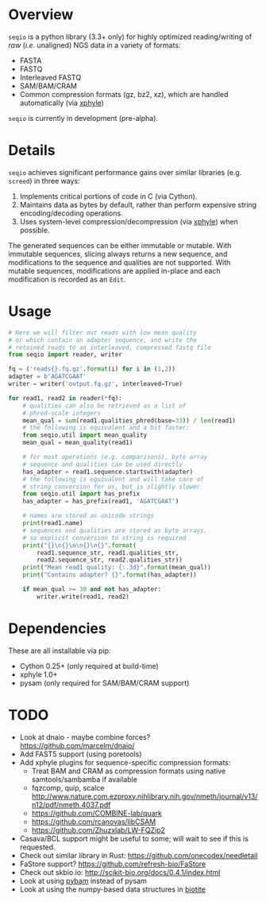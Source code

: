 # Overview

`seqio` is a python library (3.3+ only) for highly optimized reading/writing of *raw* (*i.e.* unaligned) NGS data in a variety of formats:

* FASTA
* FASTQ
* Interleaved FASTQ
* SAM/BAM/CRAM
* Common compression formats (gz, bz2, xz), which are handled automatically (via [xphyle](https://github.com/jdidion/xphyle))

`seqio` is currently in development (pre-alpha).

# Details

`seqio` achieves significant performance gains over similar libraries (e.g. `screed`) in three ways:

1. Implements critical portions of code in C (via Cython).
2. Maintains data as bytes by default, rather than perform expensive string encoding/decoding operations.
3. Uses system-level compression/decompression (via [xphyle](https://github.com/jdidion/xphyle)) when possible.

The generated sequences can be either immutable or mutable. With immutable sequences, slicing always returns a new sequence, and modifications to the sequence and qualities are not supported. With mutable sequences, modifications are applied in-place and each modification is recorded as an `Edit`.

# Usage

```python
# Here we will filter out reads with low mean quality
# or which contain an adapter sequence, and write the
# retained reads to an interleaved, compressed fastq file
from seqio import reader, writer

fq = ('reads{}.fq.gz'.format(i) for i in (1,2))
adapter = b'AGATCGAAT'
writer = writer('output.fq.gz', interleaved=True)

for read1, read2 in reader(*fq):
    # qualities can also be retrieved as a list of
    # phred-scale integers
    mean_qual = sum(read1.qualities_phred(base=33)) / len(read1)
    # the following is equivalent and a bit faster:
    from seqio.util import mean_quality
    mean_qual = mean_quality(read1)

    # for most operations (e.g. comparisons), byte array
    # sequence and qualities can be used directly
    has_adapter = read1.sequence.startswith(adapter)
    # the following is equivalent and will take care of
    # string conversion for us, but is slightly slower
    from seqio.util import has_prefix
    has_adapter = has_prefix(read1, 'AGATCGAAT')

    # names are stored as unicode strings
    print(read1.name)
    # sequences and qualities are stored as byte arrays,
    # so explicit conversion to string is required
    print("{}\n{}\n\n{}\n{}".format(
        read1.sequence_str, read1.qualities_str,
        read2.sequence_str, read2.qualities_str))
    print("Mean read1 quality: {:.3d}".format(mean_qual))
    print("Contains adapter? {}".format(has_adapter))

    if mean_qual >= 30 and not has_adapter:
        writer.write(read1, read2)
```

# Dependencies

These are all installable via pip:

* Cython 0.25+ (only required at build-time)
* xphyle 1.0+
* pysam (only required for SAM/BAM/CRAM support)

# TODO

* Look at dnaio - maybe combine forces? https://github.com/marcelm/dnaio/
* Add FAST5 support (using poretools)
* Add xphyle plugins for sequence-specific compression formats:
    * Treat BAM and CRAM as compression formats using native samtools/sambamba if available
    * fqzcomp, quip, scalce http://www.nature.com.ezproxy.nihlibrary.nih.gov/nmeth/journal/v13/n12/pdf/nmeth.4037.pdf
    * https://github.com/COMBINE-lab/quark
    * https://github.com/rcanovas/libCSAM
    * https://github.com/Zhuzxlab/LW-FQZip2
* Casava/BCL support might be useful to some; will wait to see if this is requested.
* Check out similar library in Rust: https://github.com/onecodex/needletail
* FaStore support? https://github.com/refresh-bio/FaStore
* Check out skbio.io: http://scikit-bio.org/docs/0.4.1/index.html
* Look at using [pybam](https://github.com/JohnLonginotto/pybam) instead of pysam
* Look at using the numpy-based data structures in [biotite](https://www.biotite-python.org/)